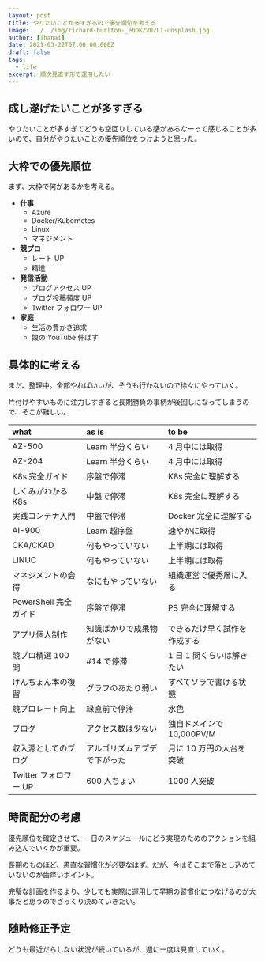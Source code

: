 ```yaml
---
layout: post
title: やりたいことが多すぎるので優先順位を考える
image: ../../img/richard-burlton-_ebOKZVUZLI-unsplash.jpg
author: [Thanai]
date: 2021-03-22T07:00:00.000Z
draft: false
tags:
  - life
excerpt: 順次見直す形で運用したい
---
```


<!-- prettier-ignore-start -->

## 成し遂げたいことが多すぎる

やりたいことが多すぎてどうも空回りしている感があるなーって感じることが多いので、自分がやりたいことの優先順位をつけようと思った。

## 大枠での優先順位

まず、大枠で何があるかを考える。

- **仕事**
  - Azure
  - Docker/Kubernetes
  - Linux
  - マネジメント
- **競プロ**
  - レート UP
  - 精進
- **発信活動**
  - ブログアクセス UP
  - ブログ投稿頻度 UP
  - Twitter フォロワー UP
- **家庭**
  - 生活の豊かさ追求
  - 娘の YouTube 伸ばす

## 具体的に考える

まだ、整理中。全部やればいいが、そうも行かないので徐々にやっていく。

片付けやすいものに注力しすぎると長期勝負の事柄が後回しになってしまうので、そこが難しい。

<!-- prettier-ignore-end -->

| what                  | as is                        | to be                        |
| :-------------------- | :--------------------------- | :--------------------------- |
| AZ-500                | Learn 半分くらい             | 4 月中には取得               |
| AZ-204                | Learn 半分くらい             | 4 月中には取得               |
| K8s 完全ガイド        | 序盤で停滞                   | K8s 完全に理解する           |
| しくみがわかる K8s    | 中盤で停滞                   | K8s 完全に理解する           |
| 実践コンテナ入門      | 中盤で停滞                   | Docker 完全に理解する        |
| AI-900                | Learn 超序盤                 | 速やかに取得                 |
| CKA/CKAD              | 何もやっていない             | 上半期には取得               |
| LINUC                 | 何もやっていない             | 上半期には取得               |
| マネジメントの会得    | なにもやっていない           | 組織運営で優秀層に入る       |
| PowerShell 完全ガイド | 序盤で停滞                   | PS 完全に理解する            |
| アプリ個人制作        | 知識ばかりで成果物がない     | できるだけ早く試作を作成する |
| 競プロ精選 100 問     | #14 で停滞                   | 1 日 1 問くらいは解きたい    |
| けんちょん本の復習    | グラフのあたり弱い           | すべてソラで書ける状態       |
| 競プロレート向上      | 緑直前で停滞                 | 水色                         |
| ブログ                | アクセス数は少ない           | 独自ドメインで 10,000PV/M    |
| 収入源としてのブログ  | アルゴリズムアプデで下がった | 月に 10 万円の大台を突破     |
| Twitter フォロワー UP | 600 人ちょい                 | 1000 人突破                  |

<!-- prettier-ignore-start -->

## 時間配分の考慮

優先順位を確定させて、一日のスケジュールにどう実現のためのアクションを組み込んでいくかが重要。

長期のものほど、愚直な習慣化が必要なはず。だが、今はそこまで落とし込めていないのが歯痒いポイント。

完璧な計画を作るより、少しでも実際に運用して早期の習慣化につなげるのが大事だと思うのでざっくり決めていきたい。

## 随時修正予定

どうも最近だらしない状況が続いているが、週に一度は見直していく。
